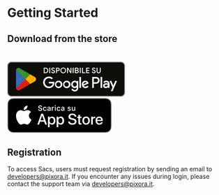 # Getting Started

<!-- Visit the landing [website](https://yachtoncloud.it/). -->

## Download from the store

<div style="margin-top: 40px;"></div>

[![Google Play](./assets/badge-google-play-it.svg)](https://play.google.com/store/apps/details?id=it.pixora.sacs)
[![App Store](./assets/badge-app-store_black-it.svg)](https://apps.apple.com/it/app/sacs/id6479796101)

## Registration

To access Sacs, users must request registration by sending an email to [developers@pixora.it](mailto:developers@pixora.it). If you encounter any issues during login, please contact the support team via [developers@pixora.it](mailto:developers@pixora.it).